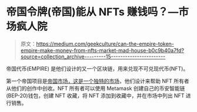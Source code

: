 # 帝国令牌(帝国)能从 NFTs 赚钱吗？—市场疯人院

> 原文：<https://medium.com/geekculture/can-the-empire-token-empire-make-money-from-nfts-market-mad-house-b0c9b40a7fd?source=collection_archive---------15----------------------->

帝国代币(EMPIRE) 是他们设计的又一个区块链，用来兑现不可兑现代币(NFT)。

第一个帝国项目是[帝国市场，这是一个独特的市场](https://marketmadhouse.com/can-the-empire-token-make-money-from-nfts/Empire%20Marketplace,%20a%20unique%20marketplace)，他们设计来帮助 NFT 所有者从他们的创作中创收。NFT 所有者可以使用 Metamask 创建自己的币安智能链(BEP-20)钱包，创建 NFT 收藏，将 NFT 添加到收藏中，并在市场中列出 NFT 进行销售。